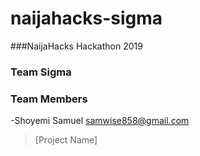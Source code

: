# naijahacks-sigma

###NaijaHacks Hackathon 2019

### Team Sigma

### Team Members

-Shoyemi Samuel samwise858@gmail.com

>[Project Name]
